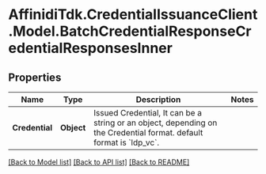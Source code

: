 # AffinidiTdk.CredentialIssuanceClient.Model.BatchCredentialResponseCredentialResponsesInner

## Properties

Name | Type | Description | Notes
------------ | ------------- | ------------- | -------------
**Credential** | **Object** | Issued Credential, It can be a string or an object, depending on the Credential format. default format  is &#x60;ldp_vc&#x60;. | 

[[Back to Model list]](../README.md#documentation-for-models) [[Back to API list]](../README.md#documentation-for-api-endpoints) [[Back to README]](../README.md)

